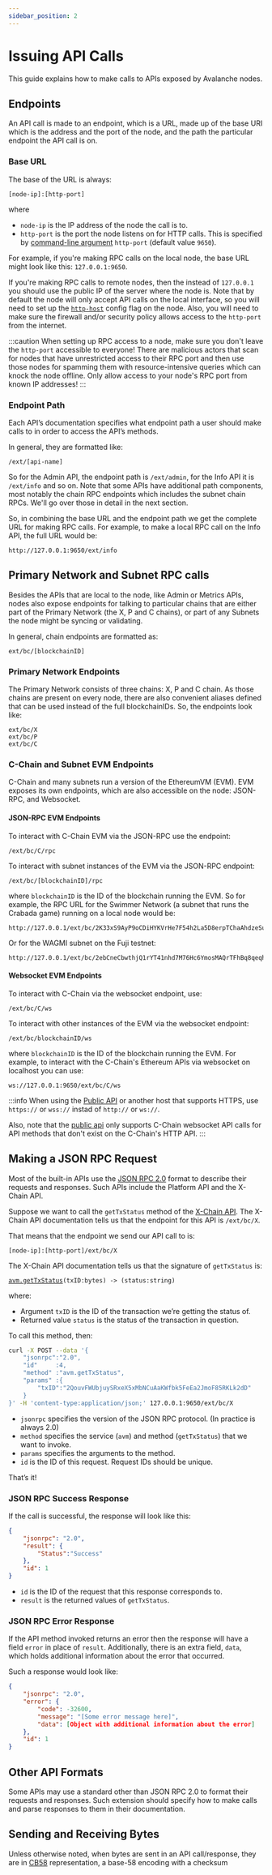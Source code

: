 ```yaml
---
sidebar_position: 2
---
```

# Issuing API Calls

This guide explains how to make calls to APIs exposed by Avalanche nodes.

## Endpoints

An API call is made to an endpoint, which is a URL, made up of the base URI which is the address and the port of the node, and the path the particular endpoint the API call is on.

### Base URL

The base of the URL is always:

`[node-ip]:[http-port]`

where

* `node-ip` is the IP address of the node the call is to.
* `http-port` is the port the node listens on for HTTP calls. This is specified by [command-line argument](../../../nodes/maintain/avalanchego-config-flags.md#http-server) `http-port` (default value `9650`).

For example, if you're making RPC calls on the local node, the base URL might look like this: `127.0.0.1:9650`.

If you're making RPC calls to remote nodes, then the instead of `127.0.0.1` you should use the public IP of the server where the node is. Note that by default the node will only accept API calls on the local interface, so you will need to set up the [`http-host`](../../../nodes/maintain/chain-config-flags.md#--http-host-string) config flag on the node. Also, you will need to make sure the firewall and/or security policy allows access to the `http-port` from the internet.

:::caution
When setting up RPC access to a node, make sure you don't leave the `http-port` accessible to everyone! There are malicious actors that scan for nodes that have unrestricted access to their RPC port and then use those nodes for spamming them with resource-intensive queries which can knock the node offline. Only allow access to your node's RPC port from known IP addresses!
:::

### Endpoint Path

Each API’s documentation specifies what endpoint path a user should make calls to in order to access the API’s methods.

In general, they are formatted like:

```
/ext/[api-name]
```

So for the Admin API, the endpoint path is `/ext/admin`, for the Info API it is `/ext/info` and so on. Note that some APIs have additional path components, most notably the chain RPC endpoints which includes the subnet chain RPCs. We'll go over those in detail in the next section.

So, in combining the base URL and the endpoint path we get the complete URL for making RPC calls. For example, to make a local RPC call on the Info API, the full URL would be:

```
http://127.0.0.1:9650/ext/info
```

## Primary Network and Subnet RPC calls

Besides the APIs that are local to the node, like Admin or Metrics APIs, nodes also expose endpoints for talking to particular chains that are either part of the Primary Network (the X, P and C chains), or part of any Subnets the node might be syncing or validating.

In general, chain endpoints are formatted as:

```
ext/bc/[blockchainID]
```

### Primary Network Endpoints

The Primary Network consists of three chains: X, P and C chain. As those chains are present on every node, there are also convenient aliases defined that can be used instead of the full blockchainIDs. So, the endpoints look like:

```
ext/bc/X
ext/bc/P
ext/bc/C
```

### C-Chain and Subnet EVM Endpoints

C-Chain and many subnets run a version of the EthereumVM (EVM). EVM exposes its own endpoints, which are also accessible on the node: JSON-RPC, and Websocket.

#### JSON-RPC EVM Endpoints

To interact with C-Chain EVM via the JSON-RPC use the endpoint:

```
/ext/bc/C/rpc
```

To interact with subnet instances of the EVM via the JSON-RPC endpoint:

```
/ext/bc/[blockchainID]/rpc
```

where `blockchainID` is the ID of the blockchain running the EVM. So for example, the RPC URL for the Swimmer Network (a subnet that runs the Crabada game) running on a local node would be:

```
http://127.0.0.1/ext/bc/2K33xS9AyP9oCDiHYKVrHe7F54h2La5D8erpTChaAhdzeSu2RX/rpc
```

Or for the WAGMI subnet on the Fuji testnet:

```
http://127.0.0.1/ext/bc/2ebCneCbwthjQ1rYT41nhd7M76Hc6YmosMAQrTFhBq8qeqh6tt/rpc
```

#### Websocket EVM Endpoints

To interact with C-Chain via the websocket endpoint, use:

```
/ext/bc/C/ws
```

To interact with other instances of the EVM via the websocket endpoint:

```
/ext/bc/blockchainID/ws
```

where `blockchainID` is the ID of the blockchain running the EVM. For example, to interact with the C-Chain's Ethereum APIs via websocket on localhost you can use:

```
ws://127.0.0.1:9650/ext/bc/C/ws
```

:::info
When using the [Public API](../public-api-server.md) or another host that supports HTTPS, use `https://` or `wss://` instad of `http://` or `ws://`. 

Also, note that the [public api](../public-api-server.md#supported-apis) only supports C-Chain websocket API calls for API methods that don't exist on the C-Chain's HTTP API.
:::

## Making a JSON RPC Request

Most of the built-in APIs use the [JSON RPC 2.0](https://www.jsonrpc.org/specification) format to describe their requests and responses. Such APIs include the Platform API and the X-Chain API.

Suppose we want to call the `getTxStatus` method of the [X-Chain API](x-chain.md). The X-Chain API documentation tells us that the endpoint for this API is `/ext/bc/X`.

That means that the endpoint we send our API call to is:

`[node-ip]:[http-port]/ext/bc/X`

The X-Chain API documentation tells us that the signature of `getTxStatus` is:

[`avm.getTxStatus`](x-chain.md#avmgettxstatus)`(txID:bytes) -> (status:string)`

where:

* Argument `txID` is the ID of the transaction we’re getting the status of.
* Returned value `status` is the status of the transaction in question.

To call this method, then:

```sh
curl -X POST --data '{
    "jsonrpc":"2.0",
    "id"     :4,
    "method" :"avm.getTxStatus",
    "params" :{
        "txID":"2QouvFWUbjuySRxeX5xMbNCuAaKWfbk5FeEa2JmoF85RKLk2dD"
    }
}' -H 'content-type:application/json;' 127.0.0.1:9650/ext/bc/X
```

* `jsonrpc` specifies the version of the JSON RPC protocol. (In practice is always 2.0)
* `method` specifies the service (`avm`) and method (`getTxStatus`) that we want to invoke.
* `params` specifies the arguments to the method.
* `id` is the ID of this request. Request IDs should be unique.

That’s it!

### JSON RPC Success Response

If the call is successful, the response will look like this:

```json
{
    "jsonrpc": "2.0",
    "result": {
        "Status":"Success"
    },
    "id": 1
}
```

* `id` is the ID of the request that this response corresponds to.
* `result` is the returned values of `getTxStatus`.

### JSON RPC Error Response

If the API method invoked returns an error then the response will have a field `error` in place of `result`. Additionally, there is an extra field, `data`, which holds additional information about the error that occurred.

Such a response would look like:

```json
{
    "jsonrpc": "2.0",
    "error": {
        "code": -32600,
        "message": "[Some error message here]",
        "data": [Object with additional information about the error]
    },
    "id": 1
}
```

## Other API Formats

Some APIs may use a standard other than JSON RPC 2.0 to format their requests and responses. Such extension should specify how to make calls and parse responses to them in their documentation.

## Sending and Receiving Bytes

Unless otherwise noted, when bytes are sent in an API call/response, they are in [CB58](https://support.avalabs.org/en/articles/4587395-what-is-cb58) representation, a base-58 encoding with a checksum

